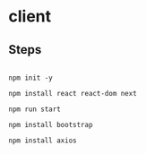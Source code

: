 # client  



## Steps  
```

npm init -y

npm install react react-dom next

npm run start

npm install bootstrap

npm install axios

```


